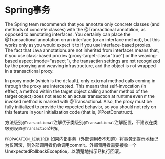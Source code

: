 # Spring事务

The Spring team recommends that you annotate only concrete classes (and methods of concrete classes) with the @Transactional annotation, as opposed to annotating interfaces. You certainly can place the @Transactional annotation on an interface (or an interface method), but this works only as you would expect it to if you use interface-based proxies. The fact that Java annotations are not inherited from interfaces means that, if you use class-based proxies (proxy-target-class="true") or the weaving-based aspect (mode="aspectj"), the transaction settings are not recognized by the proxying and weaving infrastructure, and the object is not wrapped in a transactional proxy.

In proxy mode (which is the default), only external method calls coming in through the proxy are intercepted. This means that self-invocation (in effect, a method within the target object calling another method of the target object) does not lead to an actual transaction at runtime even if the invoked method is marked with @Transactional. Also, the proxy must be fully initialized to provide the expected behavior, so you should not rely on this feature in your initialization code (that is, @PostConstruct).

方法级别`@Transactional`注解优于类级别`@Transactional`注解配置，不建议在类级别设置`@Transaction`注解。

`PROPAGATION_REQUIRED`
如果内部事务（外部调用者不知道）将事务无提示地标记为仅回滚，则外部调用者仍会调用commit。外部调用者需要接收一个UnexpectedRollbackException，以清楚地指示已执行回滚。





